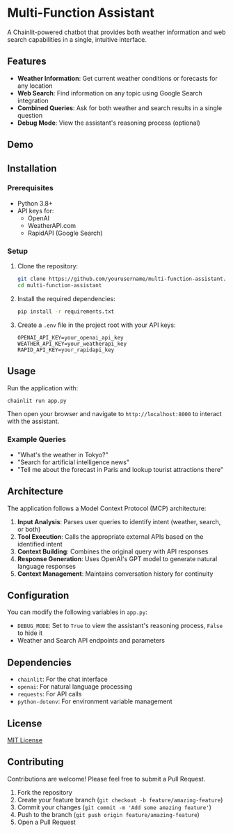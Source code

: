 # Multi-Function Assistant

A Chainlit-powered chatbot that provides both weather information and web search capabilities in a single, intuitive interface.

## Features

- **Weather Information**: Get current weather conditions or forecasts for any location
- **Web Search**: Find information on any topic using Google Search integration
- **Combined Queries**: Ask for both weather and search results in a single question
- **Debug Mode**: View the assistant's reasoning process (optional)

## Demo



## Installation

### Prerequisites

- Python 3.8+
- API keys for:
  - OpenAI
  - WeatherAPI.com
  - RapidAPI (Google Search)

### Setup

1. Clone the repository:
   ```bash
   git clone https://github.com/yourusername/multi-function-assistant.git
   cd multi-function-assistant
   ```

2. Install the required dependencies:
   ```bash
   pip install -r requirements.txt
   ```

3. Create a `.env` file in the project root with your API keys:
   ```
   OPENAI_API_KEY=your_openai_api_key
   WEATHER_API_KEY=your_weatherapi_key
   RAPID_API_KEY=your_rapidapi_key
   ```

## Usage

Run the application with:

```bash
chainlit run app.py
```

Then open your browser and navigate to `http://localhost:8000` to interact with the assistant.

### Example Queries

- "What's the weather in Tokyo?"
- "Search for artificial intelligence news"
- "Tell me about the forecast in Paris and lookup tourist attractions there"

## Architecture

The application follows a Model Context Protocol (MCP) architecture:

1. **Input Analysis**: Parses user queries to identify intent (weather, search, or both)
2. **Tool Execution**: Calls the appropriate external APIs based on the identified intent
3. **Context Building**: Combines the original query with API responses
4. **Response Generation**: Uses OpenAI's GPT model to generate natural language responses
5. **Context Management**: Maintains conversation history for continuity

## Configuration

You can modify the following variables in `app.py`:

- `DEBUG_MODE`: Set to `True` to view the assistant's reasoning process, `False` to hide it
- Weather and Search API endpoints and parameters

## Dependencies

- `chainlit`: For the chat interface
- `openai`: For natural language processing
- `requests`: For API calls
- `python-dotenv`: For environment variable management

## License

[MIT License](LICENSE)

## Contributing

Contributions are welcome! Please feel free to submit a Pull Request.

1. Fork the repository
2. Create your feature branch (`git checkout -b feature/amazing-feature`)
3. Commit your changes (`git commit -m 'Add some amazing feature'`)
4. Push to the branch (`git push origin feature/amazing-feature`)
5. Open a Pull Request

